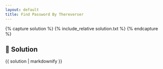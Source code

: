 ```yaml
---
layout: default
title: Find Password By Thereverser
---
```


{% capture solution %}
{% include_relative solution.txt %}
{% endcapture %}

## 📝 Solution

{{ solution | markdownify }}
